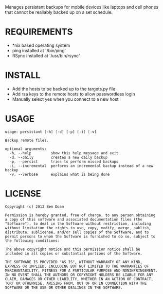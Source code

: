 Manages persistant backups for mobile devices like laptops and cell phones that cannot be realiably backed up on a set schedule.

REQUIREMENTS
============
- *nix based operating system
- ping installed at '/bin/ping'
- RSync installed at '/usr/bin/rsync'

INSTALL
======
- Add the hosts to be backed up to the targets.py file
- Add rsa keys to the remote hosts to allow passwordless login
- Manually select yes when you connect to a new host

USAGE
=====
```
usage: persistant [-h] [-d] [-p] [-i] [-v]

Backup remote files.

optional arguments:
  -h, --help         show this help message and exit
  -d, --daily        creates a new daily backup
  -p, --persist      tries to perform missed backups
  -i, --incremental  performs an incremental backup instead of a new backup
  -v, --verbose      explains what is being done
```

LICENSE
=======
```
Copyright (c) 2013 Ben Doan

Permission is hereby granted, free of charge, to any person obtaining a copy of this software and associated documentation files (the "Software"), to deal in the Software without restriction, including without limitation the rights to use, copy, modify, merge, publish, distribute, sublicense, and/or sell copies of the Software, and to permit persons to whom the Software is furnished to do so, subject to the following conditions:

The above copyright notice and this permission notice shall be included in all copies or substantial portions of the Software.

THE SOFTWARE IS PROVIDED "AS IS", WITHOUT WARRANTY OF ANY KIND, EXPRESS OR IMPLIED, INCLUDING BUT NOT LIMITED TO THE WARRANTIES OF MERCHANTABILITY, FITNESS FOR A PARTICULAR PURPOSE AND NONINFRINGEMENT. IN NO EVENT SHALL THE AUTHORS OR COPYRIGHT HOLDERS BE LIABLE FOR ANY CLAIM, DAMAGES OR OTHER LIABILITY, WHETHER IN AN ACTION OF CONTRACT, TORT OR OTHERWISE, ARISING FROM, OUT OF OR IN CONNECTION WITH THE SOFTWARE OR THE USE OR OTHER DEALINGS IN THE SOFTWARE.
```
